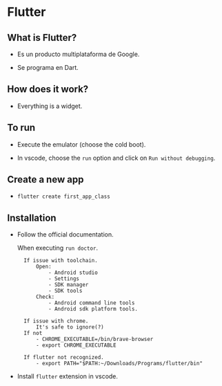 # Flutter

## What is Flutter?

- Es un producto multiplataforma de Google.

- Se programa en Dart.

## How does it work?

- Everything is a widget.

## To run

- Execute the emulator (choose the cold boot).

- In vscode, choose the `run` option and click on `Run without debugging`.

## Create a new app

- `flutter create first_app_class`

## Installation

- Follow the official documentation.
 
    When executing `run doctor`.

        If issue with toolchain.
            Open:
                - Android studio
                - Settings
                - SDK manager
                - SDK tools
            Check:
                - Android command line tools
                - Android sdk platform tools.

        If issue with chrome.
            It's safe to ignore(?)
        If not
            - CHROME_EXECUTABLE=/bin/brave-browser
            - export CHROME_EXECUTABLE

        If flutter not recognized.
            - export PATH="$PATH:~/Downloads/Programs/flutter/bin"

- Install `flutter` extension in vscode.

